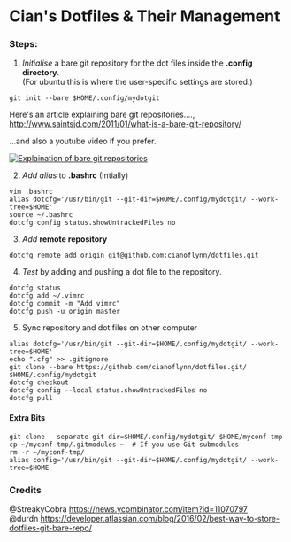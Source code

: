 # Cian's Dotfiles & Their Management
### Steps:

1. *Initialise* a bare git repository for the dot files inside the **.config directory**.  
(For ubuntu this is where the user-specific settings are stored.)
```shell
git init --bare $HOME/.config/mydotgit
 ```
  
Here's an article explaining bare git repositories....,  
http://www.saintsjd.com/2011/01/what-is-a-bare-git-repository/  
 
...and also a youtube video if you prefer.

[![Explaination of bare git repositories](http://img.youtube.com/vi/krR847J8yPc/0.jpg)](http://www.youtube.com/watch?v=krR847J8yPc "Explaination of bare git repositories")

2. *Add alias* to **.bashrc** (Intially) 
```shell
vim .bashrc
alias dotcfg='/usr/bin/git --git-dir=$HOME/.config/mydotgit/ --work-tree=$HOME'
source ~/.bashrc
dotcfg config status.showUntrackedFiles no
 ```

3. *Add* **remote repository**  
```shell
dotcfg remote add origin git@github.com:cianoflynn/dotfiles.git
  ```

4. *Test* by adding and pushing a dot file to the repository.

```shell
dotcfg status
dotcfg add ~/.vimrc
dotcfg commit -m "Add vimrc"
dotcfg push -u origin master
 ```
    
5. Sync repository and dot files on other computer

```shell
alias dotcfg='/usr/bin/git --git-dir=$HOME/.config/mydotgit/ --work-tree=$HOME'
echo ".cfg" >> .gitignore
git clone --bare https://github.com/cianoflynn/dotfiles.git/ $HOME/.config/mydotgit
dotcfg checkout
dotcfg config --local status.showUntrackedFiles no
dotcfg pull
```

#### Extra Bits
```shell
git clone --separate-git-dir=$HOME/.config/mydotgit/ $HOME/myconf-tmp
cp ~/myconf-tmp/.gitmodules ~  # If you use Git submodules
rm -r ~/myconf-tmp/
alias config='/usr/bin/git --git-dir=$HOME/.config/mydotgit/ --work-tree=$HOME
```
### Credits  
@StreakyCobra https://news.ycombinator.com/item?id=11070797  
@durdn https://developer.atlassian.com/blog/2016/02/best-way-to-store-dotfiles-git-bare-repo/  
